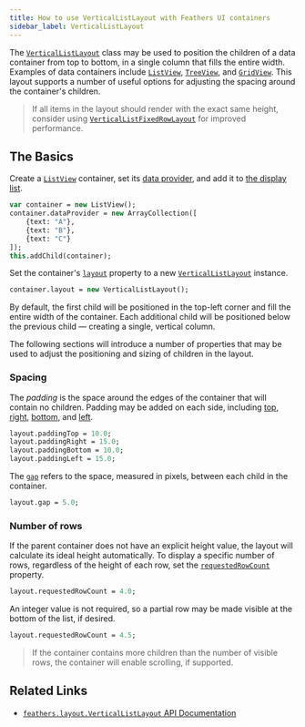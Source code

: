 ```yaml
---
title: How to use VerticalListLayout with Feathers UI containers
sidebar_label: VerticalListLayout
---
```


The [`VerticalListLayout`](https://api.feathersui.com/current/feathers/layout/VerticalListLayout.html) class may be used to position the children of a data container from top to bottom, in a single column that fills the entire width. Examples of data containers include [`ListView`](./list-view), [`TreeView`](./tree-view.md), and [`GridView`](./grid-view.md). This layout supports a number of useful options for adjusting the spacing around the container's children.

> If all items in the layout should render with the exact same height, consider using [`VerticalListFixedRowLayout`](./vertical-list-fixed-row-layout.md) for improved performance.

## The Basics

Create a [`ListView`](./list-view.md) container, set its [data provider](./data-collections.md), and add it to [the display list](https://books.openfl.org/openfl-developers-guide/display-programming/basics-of-display-programming.html).

```hx
var container = new ListView();
container.dataProvider = new ArrayCollection([
    {text: "A"},
    {text: "B"},
    {text: "C"}
]);
this.addChild(container);
```

Set the container's [`layout`](https://api.feathersui.com/current/feathers/layout/feathers/controls/ListView.html#layout) property to a new [`VerticalListLayout`](https://api.feathersui.com/current/feathers/layout/VerticalListLayout.html) instance.

```hx
container.layout = new VerticalListLayout();
```

By default, the first child will be positioned in the top-left corner and fill the entire width of the container. Each additional child will be positioned below the previous child — creating a single, vertical column.

The following sections will introduce a number of properties that may be used to adjust the positioning and sizing of children in the layout.

### Spacing

The _padding_ is the space around the edges of the container that will contain no children. Padding may be added on each side, including [top](https://api.feathersui.com/current/feathers/controls/VerticalListLayout.html#paddingTop), [right](https://api.feathersui.com/current/feathers/controls/VerticalListLayout.html#paddingRight), [bottom](https://api.feathersui.com/current/feathers/controls/VerticalListLayout.html#paddingBottom), and [left](https://api.feathersui.com/current/feathers/controls/VerticalListLayout.html#paddingLeft).

```hx
layout.paddingTop = 10.0;
layout.paddingRight = 15.0;
layout.paddingBottom = 10.0;
layout.paddingLeft = 15.0;
```

The [`gap`](https://api.feathersui.com/current/feathers/layout/VerticalListLayout.html#gap) refers to the space, measured in pixels, between each child in the container.

```hx
layout.gap = 5.0;
```

### Number of rows

If the parent container does not have an explicit height value, the layout will calculate its ideal height automatically. To display a specific number of rows, regardless of the height of each row, set the [`requestedRowCount`](https://api.feathersui.com/current/feathers/layout/VerticalListLayout.html#requestedRowCount) property.

```hx
layout.requestedRowCount = 4.0;
```

An integer value is not required, so a partial row may be made visible at the bottom of the list, if desired.

```hx
layout.requestedRowCount = 4.5;
```

> If the container contains more children than the number of visible rows, the container will enable scrolling, if supported.

## Related Links

- [`feathers.layout.VerticalListLayout` API Documentation](https://api.feathersui.com/current/feathers/layout/VerticalListLayout.html)
